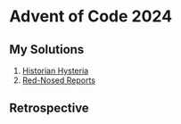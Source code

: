 # Advent of Code 2024

## My Solutions

1. [Historian Hysteria](src/bin/01_historian_hysteria.rs)
2. [Red-Nosed Reports](src/bin/02_red_nosed_reports.rs)

## Retrospective

